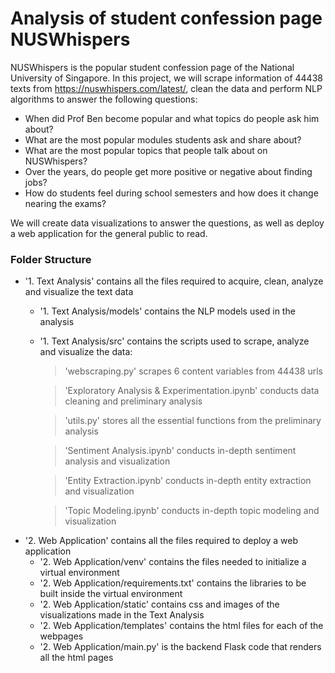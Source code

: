 
# Analysis of student confession page NUSWhispers
NUSWhispers is the popular student confession page of the National University of Singapore.
In this project, we will scrape information of 44438 texts from https://nuswhispers.com/latest/, clean the data and perform NLP algorithms to answer the following questions: 
  - When did Prof Ben become popular and what topics do people ask him about?
  - What are the most popular modules students ask and share about?
  - What are the most popular topics that people talk about on NUSWhispers?
  - Over the years, do people get more positive or negative about finding jobs?
  - How do students feel during school semesters and how does it change nearing the exams?

We will create data visualizations to answer the questions, as well as deploy a web application for the general public to read.

### Folder Structure
  - '1. Text Analysis' contains all the files required to acquire, clean, analyze and visualize the text data
    -  '1. Text Analysis/models' contains the NLP models used in the analysis
    -  '1. Text Analysis/src' contains the scripts used to scrape, analyze and visualize the data:
       > 'webscraping.py' scrapes 6 content variables from 44438 urls
       
       > 'Exploratory Analysis & Experimentation.ipynb' conducts data cleaning and preliminary analysis
       
       > 'utils.py' stores all the essential functions from the preliminary analysis
       
       > 'Sentiment Analysis.ipynb' conducts in-depth sentiment analysis and visualization
       
       > 'Entity Extraction.ipynb' conducts in-depth entity extraction and visualization
       
       > 'Topic Modeling.ipynb' conducts in-depth topic modeling and visualization
  - '2. Web Application' contains all the files required to deploy a web application
    -  '2. Web Application/venv' contains the files needed to initialize a virtual environment  
    -  '2. Web Application/requirements.txt' contains the libraries to be built inside the virtual environment
    -  '2. Web Application/static' contains css and images of the visualizations made in the Text Analysis
    -  '2. Web Application/templates' contains the html files for each of the webpages
    -  '2. Web Application/main.py' is the backend Flask code that renders all the html pages
